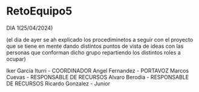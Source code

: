 # RetoEquipo5



DIA 1(25/04/2024)

(el dia de ayer se ah explicado los procediminetos a seguir con el proyecto que se tiene en mente dando distintos puntos de vista de ideas con las personas que conforman dicho grupo repartiendo los distintos roles a ocupar)

Iker García Iturri - COORDINADOR
Angel Fernandez - PORTAVOZ
Marcos Cuevas - RESPONSABLE DE RECURSOS
Alvaro Berodia - RESPONSABLE DE RECURSOS
Ricardo Gonzalez - Junior
